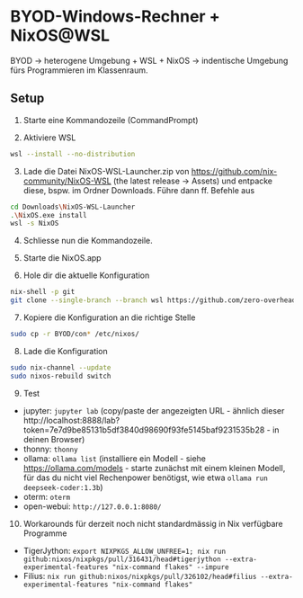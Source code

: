 # BYOD-Windows-Rechner + NixOS@WSL
BYOD $\to$ heterogene Umgebung + WSL + NixOS $\to$ indentische Umgebung fürs Programmieren im Klassenraum.

## Setup

1. Starte eine Kommandozeile (CommandPrompt)

2. Aktiviere WSL
```bash
wsl --install --no-distribution
```

3. Lade die Datei NixOS-WSL-Launcher.zip von https://github.com/nix-community/NixOS-WSL (the latest release -> Assets) und entpacke diese, bspw. im Ordner Downloads. Führe dann ff. Befehle aus
```bash
cd Downloads\NixOS-WSL-Launcher
.\NixOS.exe install
wsl -s NixOS
```

4. Schliesse nun die Kommandozeile.

5. Starte die NixOS.app

6. Hole dir die aktuelle Konfiguration
```bash
nix-shell -p git
git clone --single-branch --branch wsl https://github.com/zero-overhead/BYOD
```

7. Kopiere die Konfiguration an die richtige Stelle
```bash
sudo cp -r BYOD/con* /etc/nixos/
```

8. Lade die Konfiguration
```bash
sudo nix-channel --update
sudo nixos-rebuild switch
```

9. Test
- jupyter: ```jupyter lab``` (copy/paste der angezeigten URL - ähnlich dieser http://localhost:8888/lab?token=7e7d9be85131b5df3840d98690f93fe5145baf9231535b28 - in deinen Browser)
- thonny: ```thonny```
- ollama: ```ollama list``` (installiere ein Modell - siehe https://ollama.com/models - starte zunächst mit einem kleinen Modell, für das du nicht viel Rechenpower benötigst, wie etwa ```ollama run deepseek-coder:1.3b```)
- oterm: ```oterm```
- open-webui: ```http://127.0.0.1:8080/```

10. Workarounds für derzeit noch nicht standardmässig in Nix verfügbare Programme
- TigerJython: ```export NIXPKGS_ALLOW_UNFREE=1; nix run github:nixos/nixpkgs/pull/316431/head#tigerjython --extra-experimental-features "nix-command flakes" --impure```
- Filius: ```nix run github:nixos/nixpkgs/pull/326102/head#filius --extra-experimental-features "nix-command flakes"```
